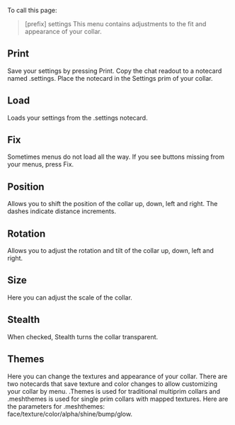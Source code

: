 To call this page:
>[prefix] settings
This menu contains adjustments to the fit and appearance of your collar.

## Print
Save your settings by pressing Print.  Copy the chat readout to a notecard named .settings.  Place the notecard in the Settings prim of your collar.  

## Load
Loads your settings from the .settings notecard.

## Fix
Sometimes menus do not load all the way.  If you see buttons missing from your menus, press Fix.

## Position
Allows you to shift the position of the collar up, down, left and right.  The dashes indicate distance increments.

## Rotation
Allows you to adjust the rotation and tilt of the collar up, down, left and right.

## Size
Here you can adjust the scale of the collar.

## Stealth
When checked, Stealth turns the collar transparent.

## Themes

Here you can change the textures and appearance of your collar.  There are two notecards that save texture and color changes to allow customizing your collar by menu.  .Themes is used for traditional multiprim collars and .meshthemes is used for single prim collars with mapped textures.  Here are the parameters for .meshthemes:  face/texture/color/alpha/shine/bump/glow.
